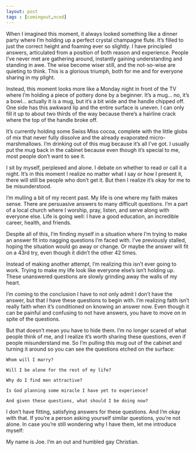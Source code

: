 ```yaml
---
layout: post
tags : [comingout,ncod]
---
```

When I imagined this moment, it always looked something like a dinner party where I’m holding up a perfect crystal champagne flute. It’s filled to just the correct height and foaming ever so slightly. I have principled answers, articulated from a position of both reason and experience. People I’ve never met are gathering around, instantly gaining understanding and standing in awe. The wise become wiser still, and the not-so-wise are quieting to think. This is a glorious triumph, both for me and for everyone sharing in my plight.

Instead, this moment looks more like a Monday night in front of the TV where I’m holding a piece of pottery done by a beginner. It’s a mug… no, it’s a bowl… actually it is a mug, but it’s a bit wide and the handle chipped off. One side has this awkward lip and the entire surface is uneven. I can only fill it up to about two thirds of the way because there’s a hairline crack where the top of the handle broke off.

It’s currently holding some Swiss Miss cocoa, complete with the little globs of mix that never fully dissolve and the already evaporated micro-marshmallows. I’m drinking out of this mug because it’s all I’ve got. I usually put the mug back in the cabinet because even though it’s special to me, most people don’t want to see it.

I sit by myself, perplexed and alone. I debate on whether to read or call it a night. It’s in this moment I realize no matter what I say or how I present it, there will still be people who don’t get it. But then I realize it’s okay for me to be misunderstood.

I’m mulling a bit of my recent past. My life is one where my faith makes sense. There are persuasive answers to many difficult questions. I’m a part of a local church where I worship, pray, listen, and serve along with everyone else. Life is going well: I have a good education, an incredible career, health, and friends.

Despite all of this, I’m finding myself in a situation where I’m trying to make an answer fit into nagging questions I’m faced with. I’ve previously stalled, hoping the situation would go away or change. Or maybe the answer will fit on a 43rd try, even though it didn’t the other 42 times.

Instead of making another attempt, I’m realizing this isn’t ever going to work. Trying to make my life look like everyone else’s isn’t holding up. These unanswered questions are slowly grinding away the walls of my heart.

I’m coming to the conclusion I have to not only admit I don’t have the answer, but that I have these questions to begin with. I’m realizing faith isn’t really faith when it’s conditioned on knowing an answer now. Even though it can be painful and confusing to not have answers, you have to move on in spite of the questions.

But that doesn’t mean you have to hide them. I’m no longer scared of what people think of me, and I realize it’s worth sharing these questions, even if people misunderstand me. So I’m pulling this mug out of the cabinet and turning it around so you can see the questions etched on the surface:

    Whom will I marry?

    Will I be alone for the rest of my life?

    Why do I find men attractive?

    Is God planning some miracle I have yet to experience?

    And given these questions, what should I be doing now?

I don’t have fitting, satisfying answers for these questions. And I’m okay with that. If you’re a person asking yourself similar questions, you’re not alone. In case you’re still wondering why I have them, let me introduce myself:

My name is Joe. I’m an out and humbled gay Christian.
